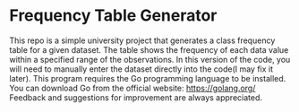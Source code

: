 # Frequency Table Generator
This repo is a simple university project that generates a class frequency table for a given dataset.
The table shows the frequency of each data value within a specified range of the observations.
In this version of the code, you will need to manually enter the dataset directly into the code(I may fix it later).
This program requires the Go programming language to be installed. You can download Go from the official website: https://golang.org/
Feedback and suggestions for improvement are always appreciated.
